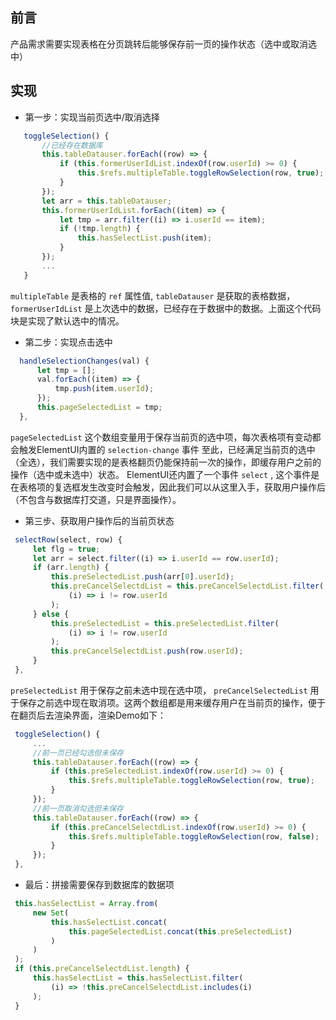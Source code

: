 ## 前言

 产品需求需要实现表格在分页跳转后能够保存前一页的操作状态（选中或取消选中）

## 实现

  + 第一步：实现当前页选中/取消选择

``` js
   toggleSelection() {
       //已经存在数据库
       this.tableDatauser.forEach((row) => {
           if (this.formerUserIdList.indexOf(row.userId) >= 0) {
               this.$refs.multipleTable.toggleRowSelection(row, true);
           }
       });
       let arr = this.tableDatauser;
       this.formerUserIdList.forEach((item) => {
           let tmp = arr.filter((i) => i.userId == item);
           if (!tmp.length) {
               this.hasSelectList.push(item);
           }
       });
       ...
   }
```

`multipleTable` 是表格的 `ref` 属性值, `tableDatauser` 是获取的表格数据， `formerUserIdList` 是上次选中的数据，已经存在于数据中的数据。上面这个代码块是实现了默认选中的情况。

  + 第二步：实现点击选中

  

``` js
  handleSelectionChanges(val) {
      let tmp = [];
      val.forEach((item) => {
          tmp.push(item.userId);
      });
      this.pageSelectedList = tmp;
  },
```

`pageSelectedList` 这个数组变量用于保存当前页的选中项，每次表格项有变动都会触发ElementUI内置的 `selection-change` 事件
  至此，已经满足当前页的选中（全选），我们需要实现的是表格翻页仍能保持前一次的操作，即缓存用户之前的操作（选中或未选中）状态。
  ElementUI还内置了一个事件 `select` , 这个事件是在表格项的复选框发生改变时会触发，因此我们可以从这里入手，获取用户操作后（不包含与数据库打交道，只是界面操作）。

  + 第三步、获取用户操作后的当前页状态

``` js
 selectRow(select, row) {
     let flg = true;
     let arr = select.filter((i) => i.userId == row.userId);
     if (arr.length) {
         this.preSelectedList.push(arr[0].userId);
         this.preCancelSelectdList = this.preCancelSelectdList.filter(
             (i) => i != row.userId
         );
     } else {
         this.preSelectedList = this.preSelectedList.filter(
             (i) => i != row.userId
         );
         this.preCancelSelectdList.push(row.userId);
     }
 },
```

`preSelectedList` 用于保存之前未选中现在选中项， `preCancelSelectedList` 用于保存之前选中现在取消项。这两个数组都是用来缓存用户在当前页的操作，便于在翻页后去渲染界面，渲染Demo如下：

``` js
 toggleSelection() {
     ...
     //前一页已经勾选但未保存
     this.tableDatauser.forEach((row) => {
         if (this.preSelectedList.indexOf(row.userId) >= 0) {
             this.$refs.multipleTable.toggleRowSelection(row, true);
         }
     });
     //前一页取消勾选但未保存
     this.tableDatauser.forEach((row) => {
         if (this.preCancelSelectdList.indexOf(row.userId) >= 0) {
             this.$refs.multipleTable.toggleRowSelection(row, false);
         }
     });
 },
```

* 最后：拼接需要保存到数据库的数据项

``` js
 this.hasSelectList = Array.from(
     new Set(
         this.hasSelectList.concat(
             this.pageSelectedList.concat(this.preSelectedList)
         )
     )
 );
 if (this.preCancelSelectdList.length) {
     this.hasSelectList = this.hasSelectList.filter(
         (i) => !this.preCancelSelectdList.includes(i)
     );
 }
```
